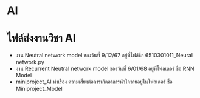 # AI
ไฟล์ส่งงานวิชา AI
=======

- งาน Neutral network model ของวันที่ 9/12/67 อยู่ที่ไฟล์ชื่อ 6510301011_Neural network.py
- งาน Recurrent Neutral network model ของวันที่ 6/01/68 อยู่ที่โฟลเดอร์ ชื่อ RNN Model
- miniproject_AI ทำเรื่อง ความเสี่ยงต่อการเกิดอาการหัวใจวายอยู่ในโฟลเดอร์ ชื่อ Miniproject_Model